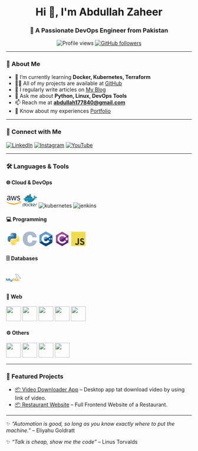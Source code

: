 <!-- Header -->
<h1 align="center">Hi 👋, I'm Abdullah Zaheer</h1>
<h3 align="center">🚀 A Passionate DevOps Engineer from Pakistan</h3>

<p align="center">
  <img src="https://komarev.com/ghpvc/?username=AbdullahZaheer1&label=Profile%20Views&color=0e75b6&style=flat" alt="Profile views" /> 
  <a href="https://github.com/AbdullahZaheer1?tab=followers"><img src="https://img.shields.io/github/followers/AbdullahZaheer1?label=Followers&style=social" alt="GitHub followers" /></a>
</p>

---

### 🌱 About Me
- 🌱 I’m currently learning **Docker, Kubernetes, Terraform**  
- 👨‍💻 All of my projects are available at [GitHub](https://github.com/AbdullahZaheer1)  
- 📝 I regularly write articles on [My Blog](https://blogscrafts.blogspot.com)  
- 💬 Ask me about **Python, Linux, DevOps Tools**  
- 📫 Reach me at **abdullah177840@gmail.com**  
- 📄 Know about my experiences [Portfolio](https://abdullahzaheer1.github.io/AbdullahZaheer/)  

---

### 🤝 Connect with Me
<p align="left">
<a href="https://www.linkedin.com/in/abdullah-zaheer-436250358/" target="blank"><img align="center" src="https://raw.githubusercontent.com/rahuldkjain/github-profile-readme-generator/master/src/images/icons/Social/linked-in-alt.svg" alt="LinkedIn" height="30" width="40" /></a>
<a href="https://instagram.com/codecraft147/" target="blank"><img align="center" src="https://raw.githubusercontent.com/rahuldkjain/github-profile-readme-generator/master/src/images/icons/Social/instagram.svg" alt="Instagram" height="30" width="40" /></a>
<a href="https://www.youtube.com/@codecraftchannal" target="blank"><img align="center" src="https://raw.githubusercontent.com/rahuldkjain/github-profile-readme-generator/master/src/images/icons/Social/youtube.svg" alt="YouTube" height="30" width="40" /></a>
</p>

---

### 🛠️ Languages & Tools
#### 🌐 Cloud & DevOps
<p>
  <img src="https://raw.githubusercontent.com/devicons/devicon/master/icons/amazonwebservices/amazonwebservices-original-wordmark.svg" alt="aws" width="40" height="40"/>
  <img src="https://raw.githubusercontent.com/devicons/devicon/master/icons/docker/docker-original-wordmark.svg" alt="docker" width="40" height="40"/>
  <img src="https://www.vectorlogo.zone/logos/kubernetes/kubernetes-icon.svg" alt="kubernetes" width="40" height="40"/>
  <img src="https://www.vectorlogo.zone/logos/jenkins/jenkins-icon.svg" alt="jenkins" width="40" height="40"/>
</p>

#### 💻 Programming
<p>
  <img src="https://raw.githubusercontent.com/devicons/devicon/master/icons/python/python-original.svg" alt="python" width="40" height="40"/>
  <img src="https://raw.githubusercontent.com/devicons/devicon/master/icons/c/c-original.svg" alt="c" width="40" height="40"/>
  <img src="https://raw.githubusercontent.com/devicons/devicon/master/icons/cplusplus/cplusplus-original.svg" alt="cplusplus" width="40" height="40"/>
  <img src="https://raw.githubusercontent.com/devicons/devicon/master/icons/csharp/csharp-original.svg" alt="csharp" width="40" height="40"/>
  <img src="https://raw.githubusercontent.com/devicons/devicon/master/icons/javascript/javascript-original.svg" alt="javascript" width="40" height="40"/>
</p>

#### 🗄️ Databases
<p>
  <img src="https://raw.githubusercontent.com/devicons/devicon/master/icons/mysql/mysql-original-wordmark.svg" alt="mysql" width="40" height="40"/>
</p>

#### 🎨 Web
<p>
  <img src="https://cdn.jsdelivr.net/gh/devicons/devicon/icons/html5/html5-original.svg" width="40" height="40"/>
  <img src="https://cdn.jsdelivr.net/gh/devicons/devicon/icons/css3/css3-original.svg" width="40" height="40"/>
  <img src="https://cdn.jsdelivr.net/gh/devicons/devicon/icons/bootstrap/bootstrap-original.svg" width="40" height="40"/>
  <img src="https://cdn.jsdelivr.net/gh/devicons/devicon/icons/flask/flask-original.svg" width="40" height="40"/>
  <img src="https://cdn.jsdelivr.net/gh/devicons/devicon/icons/tailwindcss/tailwindcss-original.svg" width="40" height="40"/>
</p>

#### ⚙️ Others
<p>
  <img src="https://cdn.jsdelivr.net/gh/devicons/devicon/icons/bash/bash-original.svg" width="40" height="40"/>
  <img src="https://cdn.jsdelivr.net/gh/devicons/devicon/icons/linux/linux-original.svg" width="40" height="40"/>
  <img src="https://cdn.jsdelivr.net/gh/devicons/devicon/icons/git/git-original.svg" width="40" height="40"/>
  <img src="https://cdn.jsdelivr.net/gh/devicons/devicon/icons/photoshop/photoshop-plain.svg" width="40" height="40"/>
</p>


---

### 🚀 Featured Projects
- [📦 Video Downloader App](https://github.com/AbdullahZaheer1/Video-Downloader) – Desktop app tat download video by using link of video.  
- [📦 Restaurant Website](https://github.com/AbdullahZaheer1/Restaurant-Website) – Full Frontend Website of a Restaurant. 

---


✨ *“Automation is good, so long as you know exactly where to put the machine.”* – Eliyahu Goldratt

✨ *“Talk is cheap, show me the code”* – Linus Torvalds
